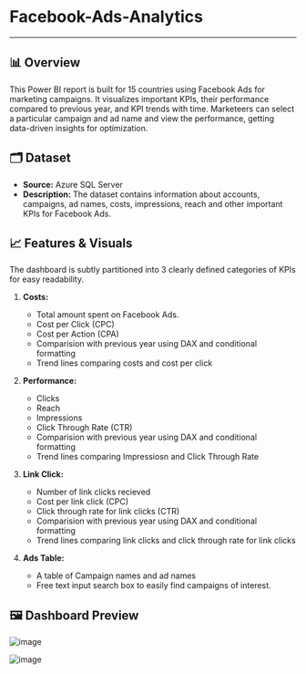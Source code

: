 # Facebook-Ads-Analytics

----------------------------------------------------------------------------------------------------------------------------------------------------------------------------------------------------------------------------------------------------------

## 📊 Overview
This Power BI report is built for 15 countries using Facebook Ads for marketing campaigns. It visualizes important KPIs, their performance compared to previous year, and KPI trends with time. Marketeers can select a particular campaign and ad name and view the performance, getting data-driven insights for optimization. 

## 🗂 Dataset
- **Source:** Azure SQL Server
- **Description:** The dataset contains information about accounts, campaigns, ad names, costs, impressions, reach and other important KPIs for Facebook Ads.

## 📈 Features & Visuals
The dashboard is subtly partitioned into 3 clearly defined categories of KPIs for easy readability.
1. **Costs:**
   - Total amount spent on Facebook Ads. 
   - Cost per Click (CPC)  
   - Cost per Action (CPA)
   - Comparision with previous year using DAX and conditional formatting
   - Trend lines comparing costs and cost per click

2. **Performance:**
   - Clicks
   - Reach
   - Impressions
   - Click Through Rate (CTR)
   - Comparision with previous year using DAX and conditional formatting
   - Trend lines comparing Impressiosn and Click Through Rate

3. **Link Click:**
   - Number of link clicks recieved
   - Cost per link click (CPC)
   - Click through rate for link clicks (CTR)
   - Comparision with previous year using DAX and conditional formatting
   - Trend lines comparing link clicks and click through rate for link clicks
  
4. **Ads Table:**
   - A table of Campaign names and ad names 
   - Free text input search box to easily find campaigns of interest. 

 ## 🖼 Dashboard Preview
 ![image](https://github.com/user-attachments/assets/cea0292e-43a9-4ad6-a495-026888d68a10)

![image](https://github.com/user-attachments/assets/222964f6-8aaa-402c-ba55-0b52622a2e70)

